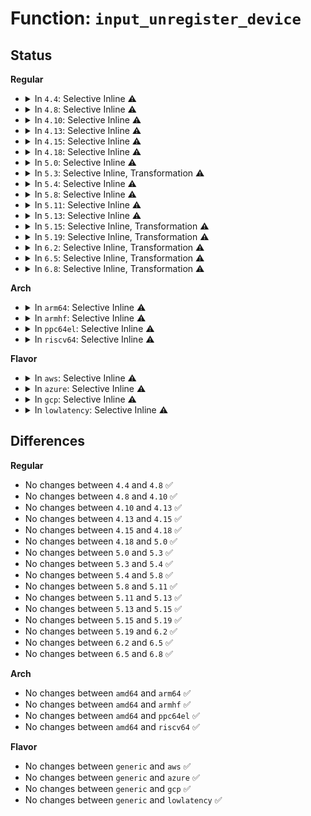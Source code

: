 # Function: <code>input_unregister_device</code>

## Status
<b>Regular</b>
<ul>
<li>
<details>
<summary>In <code>4.4</code>: Selective Inline ⚠️</summary>

```c
void input_unregister_device(struct input_dev *dev);
```

**Collision:** Unique Global

**Inline:** Selective

**Transformation:** False

**Instances:**

```
In drivers/input/input.c (ffffffff81669720)
Location: drivers/input/input.c:2185
Inline: True
Direct callers:
  - drivers/acpi/button.c:acpi_button_remove
  - drivers/input/keyboard/atkbd.c:atkbd_set_softraw
  - drivers/input/keyboard/atkbd.c:atkbd_set_softrepeat
  - drivers/input/keyboard/atkbd.c:atkbd_set_scroll
  - drivers/input/keyboard/atkbd.c:atkbd_set_set
  - drivers/input/keyboard/atkbd.c:atkbd_set_extra
  - drivers/input/keyboard/atkbd.c:atkbd_disconnect
  - drivers/input/misc/uinput.c:uinput_destroy_device
```
**Symbols:**

```
ffffffff81669720-ffffffff8166978e: input_unregister_device (STB_GLOBAL)
```
</details>
</li>
<li>
<details>
<summary>In <code>4.8</code>: Selective Inline ⚠️</summary>

```c
void input_unregister_device(struct input_dev *dev);
```

**Collision:** Unique Global

**Inline:** Selective

**Transformation:** False

**Instances:**

```
In drivers/input/input.c (ffffffff816c9020)
Location: drivers/input/input.c:2184
Inline: True
Direct callers:
  - drivers/acpi/button.c:acpi_button_remove
  - drivers/input/keyboard/atkbd.c:atkbd_set_softraw
  - drivers/input/keyboard/atkbd.c:atkbd_set_softrepeat
  - drivers/input/keyboard/atkbd.c:atkbd_set_set
  - drivers/input/keyboard/atkbd.c:atkbd_set_scroll
  - drivers/input/keyboard/atkbd.c:atkbd_set_extra
  - drivers/input/keyboard/atkbd.c:atkbd_disconnect
  - drivers/input/misc/uinput.c:uinput_destroy_device
```
**Symbols:**

```
ffffffff816c9020-ffffffff816c908e: input_unregister_device (STB_GLOBAL)
```
</details>
</li>
<li>
<details>
<summary>In <code>4.10</code>: Selective Inline ⚠️</summary>

```c
void input_unregister_device(struct input_dev *dev);
```

**Collision:** Unique Global

**Inline:** Selective

**Transformation:** False

**Instances:**

```
In drivers/input/input.c (ffffffff816f7010)
Location: drivers/input/input.c:2184
Inline: True
Direct callers:
  - drivers/acpi/button.c:acpi_button_remove
  - drivers/input/keyboard/atkbd.c:atkbd_set_softraw
  - drivers/input/keyboard/atkbd.c:atkbd_set_softrepeat
  - drivers/input/keyboard/atkbd.c:atkbd_set_set
  - drivers/input/keyboard/atkbd.c:atkbd_set_scroll
  - drivers/input/keyboard/atkbd.c:atkbd_set_extra
  - drivers/input/keyboard/atkbd.c:atkbd_disconnect
  - drivers/input/misc/uinput.c:uinput_destroy_device
```
**Symbols:**

```
ffffffff816f7010-ffffffff816f707e: input_unregister_device (STB_GLOBAL)
```
</details>
</li>
<li>
<details>
<summary>In <code>4.13</code>: Selective Inline ⚠️</summary>

```c
void input_unregister_device(struct input_dev *dev);
```

**Collision:** Unique Global

**Inline:** Selective

**Transformation:** False

**Instances:**

```
In drivers/input/input.c (ffffffff8170cb20)
Location: drivers/input/input.c:2190
Inline: True
Direct callers:
  - drivers/acpi/button.c:acpi_button_remove
  - drivers/input/keyboard/atkbd.c:atkbd_set_softraw
  - drivers/input/keyboard/atkbd.c:atkbd_set_softrepeat
  - drivers/input/keyboard/atkbd.c:atkbd_set_set
  - drivers/input/keyboard/atkbd.c:atkbd_set_scroll
  - drivers/input/keyboard/atkbd.c:atkbd_set_extra
  - drivers/input/keyboard/atkbd.c:atkbd_disconnect
  - drivers/input/misc/uinput.c:uinput_destroy_device
```
**Symbols:**

```
ffffffff8170cb20-ffffffff8170cb7f: input_unregister_device (STB_GLOBAL)
```
</details>
</li>
<li>
<details>
<summary>In <code>4.15</code>: Selective Inline ⚠️</summary>

```c
void input_unregister_device(struct input_dev *dev);
```

**Collision:** Unique Global

**Inline:** Selective

**Transformation:** False

**Instances:**

```
In drivers/input/input.c (ffffffff8177dd60)
Location: drivers/input/input.c:2183
Inline: True
Direct callers:
  - drivers/acpi/button.c:acpi_button_remove
  - drivers/input/keyboard/atkbd.c:atkbd_set_softraw
  - drivers/input/keyboard/atkbd.c:atkbd_set_softrepeat
  - drivers/input/keyboard/atkbd.c:atkbd_set_set
  - drivers/input/keyboard/atkbd.c:atkbd_set_scroll
  - drivers/input/keyboard/atkbd.c:atkbd_set_extra
  - drivers/input/keyboard/atkbd.c:atkbd_disconnect
  - drivers/input/misc/uinput.c:uinput_destroy_device
```
**Symbols:**

```
ffffffff8177dd60-ffffffff8177ddbf: input_unregister_device (STB_GLOBAL)
```
</details>
</li>
<li>
<details>
<summary>In <code>4.18</code>: Selective Inline ⚠️</summary>

```c
void input_unregister_device(struct input_dev *dev);
```

**Collision:** Unique Global

**Inline:** Selective

**Transformation:** False

**Instances:**

```
In drivers/input/input.c (ffffffff817bee80)
Location: drivers/input/input.c:2190
Inline: True
Direct callers:
  - drivers/acpi/button.c:acpi_button_remove
  - drivers/input/keyboard/atkbd.c:atkbd_set_softraw
  - drivers/input/keyboard/atkbd.c:atkbd_set_softrepeat
  - drivers/input/keyboard/atkbd.c:atkbd_set_set
  - drivers/input/keyboard/atkbd.c:atkbd_set_scroll
  - drivers/input/keyboard/atkbd.c:atkbd_set_extra
  - drivers/input/keyboard/atkbd.c:atkbd_disconnect
  - drivers/input/misc/uinput.c:uinput_destroy_device
```
**Symbols:**

```
ffffffff817bee80-ffffffff817beedf: input_unregister_device (STB_GLOBAL)
```
</details>
</li>
<li>
<details>
<summary>In <code>5.0</code>: Selective Inline ⚠️</summary>

```c
void input_unregister_device(struct input_dev *dev);
```

**Collision:** Unique Global

**Inline:** Selective

**Transformation:** False

**Instances:**

```
In drivers/input/input.c (ffffffff817e62e0)
Location: drivers/input/input.c:2190
Inline: True
Direct callers:
  - drivers/acpi/button.c:acpi_button_remove
  - drivers/input/keyboard/atkbd.c:atkbd_set_softraw
  - drivers/input/keyboard/atkbd.c:atkbd_set_softrepeat
  - drivers/input/keyboard/atkbd.c:atkbd_set_set
  - drivers/input/keyboard/atkbd.c:atkbd_set_scroll
  - drivers/input/keyboard/atkbd.c:atkbd_set_extra
  - drivers/input/keyboard/atkbd.c:atkbd_disconnect
  - drivers/input/misc/uinput.c:uinput_destroy_device
```
**Symbols:**

```
ffffffff817e62e0-ffffffff817e633f: input_unregister_device (STB_GLOBAL)
```
</details>
</li>
<li>
<details>
<summary>In <code>5.3</code>: Selective Inline, Transformation ⚠️</summary>

```c
void input_unregister_device(struct input_dev *dev);
```

**Collision:** Unique Global

**Inline:** Selective

**Transformation:** True

**Instances:**

```
In drivers/input/input.c (ffffffff818271d7)
Location: drivers/input/input.c:2186
Inline: True
Direct callers:
  - drivers/acpi/button.c:acpi_button_remove
  - drivers/input/keyboard/atkbd.c:atkbd_set_softraw
  - drivers/input/keyboard/atkbd.c:atkbd_set_softrepeat
  - drivers/input/keyboard/atkbd.c:atkbd_set_set
  - drivers/input/keyboard/atkbd.c:atkbd_set_scroll
  - drivers/input/keyboard/atkbd.c:atkbd_set_extra
  - drivers/input/keyboard/atkbd.c:atkbd_disconnect
  - drivers/input/misc/uinput.c:uinput_destroy_device
```
**Symbols:**

```
ffffffff818280d8-ffffffff818280eb: input_unregister_device.cold (STB_LOCAL)
ffffffff818271c0-ffffffff81827223: input_unregister_device (STB_GLOBAL)
```
</details>
</li>
<li>
<details>
<summary>In <code>5.4</code>: Selective Inline ⚠️</summary>

```c
void input_unregister_device(struct input_dev *dev);
```

**Collision:** Unique Global

**Inline:** Selective

**Transformation:** False

**Instances:**

```
In drivers/input/input.c (ffffffff818586f0)
Location: drivers/input/input.c:2262
Inline: True
Direct callers:
  - drivers/acpi/button.c:acpi_button_remove
  - drivers/input/keyboard/atkbd.c:atkbd_set_softraw
  - drivers/input/keyboard/atkbd.c:atkbd_set_softrepeat
  - drivers/input/keyboard/atkbd.c:atkbd_set_set
  - drivers/input/keyboard/atkbd.c:atkbd_set_scroll
  - drivers/input/keyboard/atkbd.c:atkbd_set_extra
  - drivers/input/keyboard/atkbd.c:atkbd_disconnect
  - drivers/input/misc/uinput.c:uinput_destroy_device
```
**Symbols:**

```
ffffffff818586f0-ffffffff81858753: input_unregister_device (STB_GLOBAL)
```
</details>
</li>
<li>
<details>
<summary>In <code>5.8</code>: Selective Inline ⚠️</summary>

```c
void input_unregister_device(struct input_dev *dev);
```

**Collision:** Unique Global

**Inline:** Selective

**Transformation:** False

**Instances:**

```
In drivers/input/input.c (ffffffff8192a2a0)
Location: drivers/input/input.c:2260
Inline: True
Direct callers:
  - drivers/acpi/button.c:acpi_button_remove
  - drivers/input/keyboard/atkbd.c:atkbd_set_softraw
  - drivers/input/keyboard/atkbd.c:atkbd_set_softrepeat
  - drivers/input/keyboard/atkbd.c:atkbd_set_set
  - drivers/input/keyboard/atkbd.c:atkbd_set_scroll
  - drivers/input/keyboard/atkbd.c:atkbd_set_extra
  - drivers/input/keyboard/atkbd.c:atkbd_disconnect
  - drivers/input/misc/uinput.c:uinput_destroy_device
```
**Symbols:**

```
ffffffff8192a2a0-ffffffff8192a307: input_unregister_device (STB_GLOBAL)
```
</details>
</li>
<li>
<details>
<summary>In <code>5.11</code>: Selective Inline ⚠️</summary>

```c
void input_unregister_device(struct input_dev *dev);
```

**Collision:** Unique Global

**Inline:** Selective

**Transformation:** False

**Instances:**

```
In drivers/input/input.c (ffffffff81931f60)
Location: drivers/input/input.c:2366
Inline: True
Direct callers:
  - drivers/acpi/button.c:acpi_button_remove
  - drivers/input/keyboard/atkbd.c:atkbd_set_softraw
  - drivers/input/keyboard/atkbd.c:atkbd_set_softrepeat
  - drivers/input/keyboard/atkbd.c:atkbd_set_set
  - drivers/input/keyboard/atkbd.c:atkbd_set_scroll
  - drivers/input/keyboard/atkbd.c:atkbd_set_extra
  - drivers/input/keyboard/atkbd.c:atkbd_disconnect
  - drivers/input/misc/uinput.c:uinput_destroy_device
```
**Symbols:**

```
ffffffff81931f60-ffffffff81931fc7: input_unregister_device (STB_GLOBAL)
```
</details>
</li>
<li>
<details>
<summary>In <code>5.13</code>: Selective Inline ⚠️</summary>

```c
void input_unregister_device(struct input_dev *dev);
```

**Collision:** Unique Global

**Inline:** Selective

**Transformation:** False

**Instances:**

```
In drivers/input/input.c (ffffffff81916240)
Location: drivers/input/input.c:2366
Inline: True
Direct callers:
  - drivers/acpi/button.c:acpi_button_remove
  - drivers/input/keyboard/atkbd.c:atkbd_set_softraw
  - drivers/input/keyboard/atkbd.c:atkbd_set_softrepeat
  - drivers/input/keyboard/atkbd.c:atkbd_set_set
  - drivers/input/keyboard/atkbd.c:atkbd_set_scroll
  - drivers/input/keyboard/atkbd.c:atkbd_set_extra
  - drivers/input/keyboard/atkbd.c:atkbd_disconnect
  - drivers/input/misc/uinput.c:uinput_destroy_device
```
**Symbols:**

```
ffffffff81916240-ffffffff819162a7: input_unregister_device (STB_GLOBAL)
```
</details>
</li>
<li>
<details>
<summary>In <code>5.15</code>: Selective Inline, Transformation ⚠️</summary>

```c
void input_unregister_device(struct input_dev *dev);
```

**Collision:** Unique Global

**Inline:** Selective

**Transformation:** True

**Instances:**

```
In drivers/input/input.c (ffffffff819b7b74)
Location: drivers/input/input.c:2372
Inline: True
Direct callers:
  - drivers/acpi/button.c:acpi_button_remove
  - drivers/input/keyboard/atkbd.c:atkbd_set_softraw
  - drivers/input/keyboard/atkbd.c:atkbd_set_softrepeat
  - drivers/input/keyboard/atkbd.c:atkbd_set_set
  - drivers/input/keyboard/atkbd.c:atkbd_set_scroll
  - drivers/input/keyboard/atkbd.c:atkbd_set_extra
  - drivers/input/keyboard/atkbd.c:atkbd_disconnect
  - drivers/input/misc/uinput.c:uinput_destroy_device
```
**Symbols:**

```
ffffffff81d232df-ffffffff81d232f3: input_unregister_device.cold (STB_LOCAL)
ffffffff819b7b50-ffffffff819b7bc6: input_unregister_device (STB_GLOBAL)
```
</details>
</li>
<li>
<details>
<summary>In <code>5.19</code>: Selective Inline, Transformation ⚠️</summary>

```c
void input_unregister_device(struct input_dev *dev);
```

**Collision:** Unique Global

**Inline:** Selective

**Transformation:** True

**Instances:**

```
In drivers/input/input.c (ffffffff81b16ac7)
Location: drivers/input/input.c:2416
Inline: True
Direct callers:
  - drivers/acpi/button.c:acpi_button_remove
  - drivers/input/keyboard/atkbd.c:atkbd_set_softraw
  - drivers/input/keyboard/atkbd.c:atkbd_set_softrepeat
  - drivers/input/keyboard/atkbd.c:atkbd_set_set
  - drivers/input/keyboard/atkbd.c:atkbd_set_scroll
  - drivers/input/keyboard/atkbd.c:atkbd_set_extra
  - drivers/input/keyboard/atkbd.c:atkbd_disconnect
  - drivers/input/misc/uinput.c:uinput_destroy_device
```
**Symbols:**

```
ffffffff81eef098-ffffffff81eef0ad: input_unregister_device.cold (STB_LOCAL)
ffffffff81b16aa0-ffffffff81b16b33: input_unregister_device (STB_GLOBAL)
```
</details>
</li>
<li>
<details>
<summary>In <code>6.2</code>: Selective Inline, Transformation ⚠️</summary>

```c
void input_unregister_device(struct input_dev *dev);
```

**Collision:** Unique Global

**Inline:** Selective

**Transformation:** True

**Instances:**

```
In drivers/input/input.c (ffffffff81caa097)
Location: drivers/input/input.c:2428
Inline: True
Direct callers:
  - drivers/acpi/button.c:acpi_button_remove
  - drivers/input/keyboard/atkbd.c:atkbd_set_softraw
  - drivers/input/keyboard/atkbd.c:atkbd_set_softrepeat
  - drivers/input/keyboard/atkbd.c:atkbd_set_set
  - drivers/input/keyboard/atkbd.c:atkbd_set_scroll
  - drivers/input/keyboard/atkbd.c:atkbd_set_extra
  - drivers/input/keyboard/atkbd.c:atkbd_disconnect
  - drivers/input/misc/uinput.c:uinput_destroy_device
```
**Symbols:**

```
ffffffff820a680c-ffffffff820a6821: input_unregister_device.cold (STB_LOCAL)
ffffffff81caa070-ffffffff81caa103: input_unregister_device (STB_GLOBAL)
```
</details>
</li>
<li>
<details>
<summary>In <code>6.5</code>: Selective Inline, Transformation ⚠️</summary>

```c
void input_unregister_device(struct input_dev *dev);
```

**Collision:** Unique Global

**Inline:** Selective

**Transformation:** True

**Instances:**

```
In drivers/input/input.c (ffffffff81d11667)
Location: drivers/input/input.c:2427
Inline: True
Direct callers:
  - drivers/acpi/button.c:acpi_button_remove
  - drivers/acpi/button.c:acpi_button_add
  - drivers/input/keyboard/atkbd.c:atkbd_set_softraw
  - drivers/input/keyboard/atkbd.c:atkbd_set_softrepeat
  - drivers/input/keyboard/atkbd.c:atkbd_set_set
  - drivers/input/keyboard/atkbd.c:atkbd_set_scroll
  - drivers/input/keyboard/atkbd.c:atkbd_set_extra
  - drivers/input/keyboard/atkbd.c:atkbd_disconnect
  - drivers/input/misc/uinput.c:uinput_destroy_device
```
**Symbols:**

```
ffffffff82127c19-ffffffff82127c2e: input_unregister_device.cold (STB_LOCAL)
ffffffff81d11640-ffffffff81d116d3: input_unregister_device (STB_GLOBAL)
```
</details>
</li>
<li>
<details>
<summary>In <code>6.8</code>: Selective Inline, Transformation ⚠️</summary>

```c
void input_unregister_device(struct input_dev *dev);
```

**Collision:** Unique Global

**Inline:** Selective

**Transformation:** True

**Instances:**

```
In drivers/input/input.c (ffffffff81dc7267)
Location: drivers/input/input.c:2427
Inline: True
Direct callers:
  - drivers/acpi/button.c:acpi_button_remove
  - drivers/acpi/button.c:acpi_button_add
  - drivers/input/keyboard/atkbd.c:atkbd_set_softraw
  - drivers/input/keyboard/atkbd.c:atkbd_set_softrepeat
  - drivers/input/keyboard/atkbd.c:atkbd_set_set
  - drivers/input/keyboard/atkbd.c:atkbd_set_scroll
  - drivers/input/keyboard/atkbd.c:atkbd_set_extra
  - drivers/input/keyboard/atkbd.c:atkbd_disconnect
  - drivers/input/misc/uinput.c:uinput_destroy_device
```
**Symbols:**

```
ffffffff8220959a-ffffffff822095af: input_unregister_device.cold (STB_LOCAL)
ffffffff81dc7240-ffffffff81dc72d3: input_unregister_device (STB_GLOBAL)
```
</details>
</li>
</ul>
<b>Arch</b>
<ul>
<li>
<details>
<summary>In <code>arm64</code>: Selective Inline ⚠️</summary>

```c
void input_unregister_device(struct input_dev *dev);
```

**Collision:** Unique Global

**Inline:** Selective

**Transformation:** False

**Instances:**

```
In drivers/input/input.c (ffff800010a98a28)
Location: drivers/input/input.c:2262
Inline: True
Direct callers:
  - drivers/acpi/button.c:acpi_button_remove
  - drivers/acpi/button.c:acpi_button_remove
  - drivers/input/keyboard/atkbd.c:atkbd_set_softraw
  - drivers/input/keyboard/atkbd.c:atkbd_set_softrepeat
  - drivers/input/keyboard/atkbd.c:atkbd_set_set
  - drivers/input/keyboard/atkbd.c:atkbd_set_scroll
  - drivers/input/keyboard/atkbd.c:atkbd_set_extra
  - drivers/input/keyboard/atkbd.c:atkbd_disconnect
  - drivers/input/misc/uinput.c:uinput_destroy_device
```
**Symbols:**

```
ffff800010a98a28-ffff800010a98aa4: input_unregister_device (STB_GLOBAL)
```
</details>
</li>
<li>
<details>
<summary>In <code>armhf</code>: Selective Inline ⚠️</summary>

```c
void input_unregister_device(struct input_dev *dev);
```

**Collision:** Unique Global

**Inline:** Selective

**Transformation:** False

**Instances:**

```
In drivers/input/input.c (c0b79e88)
Location: drivers/input/input.c:2262
Inline: True
Direct callers:
  - drivers/input/keyboard/atkbd.c:atkbd_set_softraw
  - drivers/input/keyboard/atkbd.c:atkbd_set_softrepeat
  - drivers/input/keyboard/atkbd.c:atkbd_set_set
  - drivers/input/keyboard/atkbd.c:atkbd_set_scroll
  - drivers/input/keyboard/atkbd.c:atkbd_set_extra
  - drivers/input/keyboard/atkbd.c:atkbd_disconnect
  - drivers/input/misc/uinput.c:uinput_destroy_device
  - sound/core/jack.c:snd_jack_dev_disconnect
```
**Symbols:**

```
c0b79e88-c0b79f10: input_unregister_device (STB_GLOBAL)
```
</details>
</li>
<li>
<details>
<summary>In <code>ppc64el</code>: Selective Inline ⚠️</summary>

```c
void input_unregister_device(struct input_dev *dev);
```

**Collision:** Unique Global

**Inline:** Selective

**Transformation:** False

**Instances:**

```
In drivers/input/input.c (c000000000b77850)
Location: drivers/input/input.c:2262
Inline: True
Direct callers:
  - drivers/input/keyboard/atkbd.c:atkbd_set_softraw
  - drivers/input/keyboard/atkbd.c:atkbd_set_softrepeat
  - drivers/input/keyboard/atkbd.c:atkbd_set_set
  - drivers/input/keyboard/atkbd.c:atkbd_set_scroll
  - drivers/input/keyboard/atkbd.c:atkbd_set_extra
  - drivers/input/keyboard/atkbd.c:atkbd_disconnect
  - drivers/input/misc/uinput.c:uinput_destroy_device
```
**Symbols:**

```
c000000000b77850-c000000000b778fc: input_unregister_device (STB_GLOBAL)
```
</details>
</li>
<li>
<details>
<summary>In <code>riscv64</code>: Selective Inline ⚠️</summary>

```c
void input_unregister_device(struct input_dev *dev);
```

**Collision:** Unique Global

**Inline:** Selective

**Transformation:** False

**Instances:**

```
In drivers/input/input.c (ffffffe0006a9332)
Location: drivers/input/input.c:2262
Inline: True
Direct callers:
  - drivers/input/keyboard/atkbd.c:atkbd_set_softraw
  - drivers/input/keyboard/atkbd.c:atkbd_set_softrepeat
  - drivers/input/keyboard/atkbd.c:atkbd_set_set
  - drivers/input/keyboard/atkbd.c:atkbd_set_scroll
  - drivers/input/keyboard/atkbd.c:atkbd_set_extra
  - drivers/input/keyboard/atkbd.c:atkbd_disconnect
  - drivers/input/misc/uinput.c:uinput_destroy_device
```
**Symbols:**

```
ffffffe0006a9332-ffffffe0006a93a8: input_unregister_device (STB_GLOBAL)
```
</details>
</li>
</ul>
<b>Flavor</b>
<ul>
<li>
<details>
<summary>In <code>aws</code>: Selective Inline ⚠️</summary>

```c
void input_unregister_device(struct input_dev *dev);
```

**Collision:** Unique Global

**Inline:** Selective

**Transformation:** False

**Instances:**

```
In drivers/input/input.c (ffffffff8180d700)
Location: drivers/input/input.c:2262
Inline: True
Direct callers:
  - drivers/acpi/button.c:acpi_button_remove
  - drivers/input/keyboard/atkbd.c:atkbd_set_softraw
  - drivers/input/keyboard/atkbd.c:atkbd_set_softrepeat
  - drivers/input/keyboard/atkbd.c:atkbd_set_set
  - drivers/input/keyboard/atkbd.c:atkbd_set_scroll
  - drivers/input/keyboard/atkbd.c:atkbd_set_extra
  - drivers/input/keyboard/atkbd.c:atkbd_disconnect
  - drivers/input/misc/uinput.c:uinput_destroy_device
```
**Symbols:**

```
ffffffff8180d700-ffffffff8180d763: input_unregister_device (STB_GLOBAL)
```
</details>
</li>
<li>
<details>
<summary>In <code>azure</code>: Selective Inline ⚠️</summary>

```c
void input_unregister_device(struct input_dev *dev);
```

**Collision:** Unique Global

**Inline:** Selective

**Transformation:** False

**Instances:**

```
In drivers/input/input.c (ffffffff817d4e70)
Location: drivers/input/input.c:2262
Inline: True
Direct callers:
  - drivers/acpi/button.c:acpi_button_remove
  - drivers/input/keyboard/atkbd.c:atkbd_set_softraw
  - drivers/input/keyboard/atkbd.c:atkbd_set_softrepeat
  - drivers/input/keyboard/atkbd.c:atkbd_set_set
  - drivers/input/keyboard/atkbd.c:atkbd_set_scroll
  - drivers/input/keyboard/atkbd.c:atkbd_set_extra
  - drivers/input/keyboard/atkbd.c:atkbd_disconnect
  - drivers/input/misc/uinput.c:uinput_destroy_device
```
**Symbols:**

```
ffffffff817d4e70-ffffffff817d4ed3: input_unregister_device (STB_GLOBAL)
```
</details>
</li>
<li>
<details>
<summary>In <code>gcp</code>: Selective Inline ⚠️</summary>

```c
void input_unregister_device(struct input_dev *dev);
```

**Collision:** Unique Global

**Inline:** Selective

**Transformation:** False

**Instances:**

```
In drivers/input/input.c (ffffffff8184c880)
Location: drivers/input/input.c:2262
Inline: True
Direct callers:
  - drivers/acpi/button.c:acpi_button_remove
  - drivers/input/keyboard/atkbd.c:atkbd_set_softraw
  - drivers/input/keyboard/atkbd.c:atkbd_set_softrepeat
  - drivers/input/keyboard/atkbd.c:atkbd_set_set
  - drivers/input/keyboard/atkbd.c:atkbd_set_scroll
  - drivers/input/keyboard/atkbd.c:atkbd_set_extra
  - drivers/input/keyboard/atkbd.c:atkbd_disconnect
  - drivers/input/misc/uinput.c:uinput_destroy_device
```
**Symbols:**

```
ffffffff8184c880-ffffffff8184c8e3: input_unregister_device (STB_GLOBAL)
```
</details>
</li>
<li>
<details>
<summary>In <code>lowlatency</code>: Selective Inline ⚠️</summary>

```c
void input_unregister_device(struct input_dev *dev);
```

**Collision:** Unique Global

**Inline:** Selective

**Transformation:** False

**Instances:**

```
In drivers/input/input.c (ffffffff81867b70)
Location: drivers/input/input.c:2262
Inline: True
Direct callers:
  - drivers/acpi/button.c:acpi_button_remove
  - drivers/input/keyboard/atkbd.c:atkbd_set_softraw
  - drivers/input/keyboard/atkbd.c:atkbd_set_softrepeat
  - drivers/input/keyboard/atkbd.c:atkbd_set_set
  - drivers/input/keyboard/atkbd.c:atkbd_set_scroll
  - drivers/input/keyboard/atkbd.c:atkbd_set_extra
  - drivers/input/keyboard/atkbd.c:atkbd_disconnect
  - drivers/input/misc/uinput.c:uinput_destroy_device
```
**Symbols:**

```
ffffffff81867b70-ffffffff81867bd3: input_unregister_device (STB_GLOBAL)
```
</details>
</li>
</ul>

## Differences
<b>Regular</b>
<ul>
<li>
No changes between <code>4.4</code> and <code>4.8</code> ✅
</li>
<li>
No changes between <code>4.8</code> and <code>4.10</code> ✅
</li>
<li>
No changes between <code>4.10</code> and <code>4.13</code> ✅
</li>
<li>
No changes between <code>4.13</code> and <code>4.15</code> ✅
</li>
<li>
No changes between <code>4.15</code> and <code>4.18</code> ✅
</li>
<li>
No changes between <code>4.18</code> and <code>5.0</code> ✅
</li>
<li>
No changes between <code>5.0</code> and <code>5.3</code> ✅
</li>
<li>
No changes between <code>5.3</code> and <code>5.4</code> ✅
</li>
<li>
No changes between <code>5.4</code> and <code>5.8</code> ✅
</li>
<li>
No changes between <code>5.8</code> and <code>5.11</code> ✅
</li>
<li>
No changes between <code>5.11</code> and <code>5.13</code> ✅
</li>
<li>
No changes between <code>5.13</code> and <code>5.15</code> ✅
</li>
<li>
No changes between <code>5.15</code> and <code>5.19</code> ✅
</li>
<li>
No changes between <code>5.19</code> and <code>6.2</code> ✅
</li>
<li>
No changes between <code>6.2</code> and <code>6.5</code> ✅
</li>
<li>
No changes between <code>6.5</code> and <code>6.8</code> ✅
</li>
</ul>
<b>Arch</b>
<ul>
<li>
No changes between <code>amd64</code> and <code>arm64</code> ✅
</li>
<li>
No changes between <code>amd64</code> and <code>armhf</code> ✅
</li>
<li>
No changes between <code>amd64</code> and <code>ppc64el</code> ✅
</li>
<li>
No changes between <code>amd64</code> and <code>riscv64</code> ✅
</li>
</ul>
<b>Flavor</b>
<ul>
<li>
No changes between <code>generic</code> and <code>aws</code> ✅
</li>
<li>
No changes between <code>generic</code> and <code>azure</code> ✅
</li>
<li>
No changes between <code>generic</code> and <code>gcp</code> ✅
</li>
<li>
No changes between <code>generic</code> and <code>lowlatency</code> ✅
</li>
</ul>
